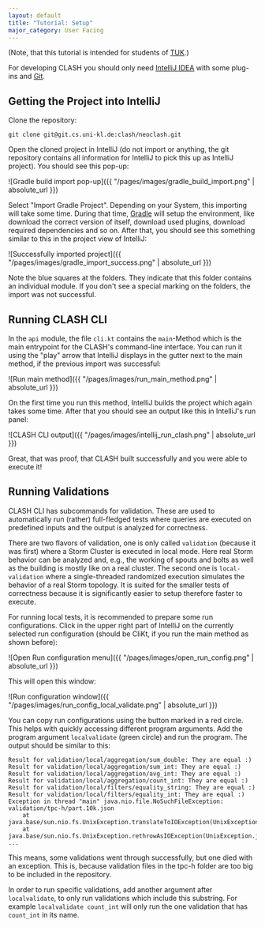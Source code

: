 ```yaml
---
layout: default
title: "Tutorial: Setup"
major_category: User Facing
---
```


(Note, that this tutorial is intended for students of [TUK](https://www.uni-kl.de/).)

For developing CLASH you should only need [IntelliJ IDEA](https://www.jetbrains.com/de-de/idea/) with some plug-ins and [Git](https://git-scm.com/).

## Getting the Project into IntelliJ

Clone the repository:

    git clone git@git.cs.uni-kl.de:clash/neoclash.git

Open the cloned project in IntelliJ (do not import or anything, the git repository contains all information for IntelliJ to pick this up as IntelliJ project). You should see this pop-up: 

![Gradle build import pop-up]({{ "/pages/images/gradle_build_import.png" | absolute_url }})

Select "Import Gradle Project". Depending on your System, this importing will take some time. During that time, [Gradle](https://gradle.org/) will setup the environment, like download the correct version of itself, download used plugins, download required dependencies and so on. After that, you should see this something similar to this in the project view of IntelliJ:

![Successfully imported project]({{ "/pages/images/gradle_import_success.png" | absolute_url }})

Note the blue squares at the folders. They indicate that this folder contains an individual module. If you don't see a special marking on the folders, the import was not successful.


## Running CLASH CLI

In the `api` module, the file `cli.kt` contains the `main`-Method which is the main entrypoint for the CLASH's command-line interface. You can run it using the "play" arrow that IntelliJ displays in the gutter next to the main method, if the previous import was successful:

![Run main method]({{ "/pages/images/run_main_method.png" | absolute_url }})

On the first time you run this method, IntelliJ builds the project which again takes some time. After that you should see an output like this in IntelliJ's run panel:

![CLASH CLI output]({{ "/pages/images/intellij_run_clash.png" | absolute_url }})

Great, that was proof, that CLASH built successfully and you were able to execute it!


## Running Validations

CLASH CLI has subcommands for validation. These are used to automatically run (rather) full-fledged tests where queries are executed on predefined inputs and the output is analyzed for correctness.

There are two flavors of validation, one is only called `validation` (because it was first) where a Storm Cluster is executed in local mode. Here real Storm behavior can be analyzed and, e.g., the working of spouts and bolts as well as the building is mostly like on a real cluster. The second one is `local-validation` where a single-threaded randomized execution simulates the behavior of a real Storm topology. It is suited for the smaller tests of correctness because it is significantly easier to setup therefore faster to execute.

For running local tests, it is recommended to prepare some run configurations. Click in the upper right part of IntelliJ on the currently selected run configuration (should be CliKt, if you run the main method as shown before):

![Open Run configuration menu]({{ "/pages/images/open_run_config.png" | absolute_url }})

This will open this window:

![Run configuration window]({{ "/pages/images/run_config_local_validate.png" | absolute_url }})

You can copy run configurations using the button marked in a red circle. This helps with quickly accessing different program arguments. Add the program argument `localvalidate` (green circle) and run the program. The output should be similar to this:

```
Result for validation/local/aggregation/sum_double: They are equal :)
Result for validation/local/aggregation/sum_int: They are equal :)
Result for validation/local/aggregation/avg_int: They are equal :)
Result for validation/local/aggregation/count_int: They are equal :)
Result for validation/local/filters/equality_string: They are equal :)
Result for validation/local/filters/equality_int: They are equal :)
Exception in thread "main" java.nio.file.NoSuchFileException: validation/tpc-h/part.10k.json
    at java.base/sun.nio.fs.UnixException.translateToIOException(UnixException.java:92)
    at java.base/sun.nio.fs.UnixException.rethrowAsIOException(UnixException.java:111)
...
```

This means, some validations went through successfully, but one died with an exception. This is, because validation files in the tpc-h folder are too big to be included in the repository.

In order to run specific validations, add another argument after `localvalidate`, to only run validations which include this substring. For example `localvalidate count_int` will only run the one validation that has `count_int` in its name.
